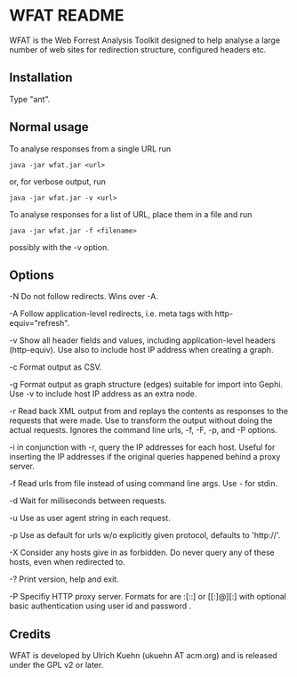 WFAT README
===

WFAT is the Web Forrest Analysis Toolkit designed to help analyse a
large number of web sites for redirection structure, configured
headers etc.

Installation
---

Type "ant".


Normal usage
---

To analyse responses from a single URL run

	java -jar wfat.jar <url>

or, for verbose output, run

	java -jar wfat.jar -v <url>

To analyse responses for a list of URL, place them in a file and run

	java -jar wfat.jar -f <filename>

possibly with the -v option.





Options
---

  -N         Do not follow redirects. Wins over -A.

  -A         Follow application-level redirects, i.e. meta tags with
             http-equiv="refresh".

  -v         Show all header fields and values, including application-level
             headers (http-equiv). Use also to include host IP address
             when creating a graph.

  -c         Format output as CSV.

  -g         Format output as graph structure (edges) suitable for import
             into Gephi. Use -v to include host IP address as
             an extra node.

  -r <file>  Read back XML output from <file> and replays the contents as
             responses to the requests that were made. Use to transform the
             output without doing the actual requests.
             Ignores the command line urls, -f, -F, -p, and -P options.

  -i         in conjunction with -r, query the IP addresses for each host.
             Useful for inserting the IP addresses if the original queries
             happened behind a proxy server.

  -f <file>  Read urls from file <file> instead of
             using command line args. Use - for stdin.

  -d <n>     Wait for <n> milliseconds between requests.

  -u <agent> Use <agent> as user agent string in each request.

  -p <proto> Use <proto> as default for urls w/o explicitly given protocol,
             defaults to 'http://'.

  -X <file>  Consider any hosts give in <file> as forbidden. Do never query
             any of these hosts, even when redirected to.

  -?         Print version, help and exit.

  -P <proxyspec>  Specifiy HTTP proxy server. Formats for <proxyspec> are
             <proxy>:<port>[:<uid>:<pw>] or [<uid>[:<pw>]@]<proxy>[:<port>]
             with optional basic authentication using user id <uid> and
             password <pw>.




Credits
---

WFAT is developed by Ulrich Kuehn (ukuehn AT acm.org) and is released under
the GPL v2 or later.

